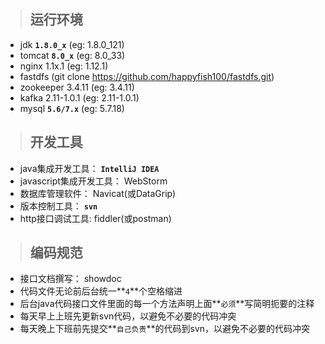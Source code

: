 > ## 运行环境

* jdk **`1.8.0_x`** (eg: 1.8.0_121)
* tomcat **`8.0_x`** (eg: 8.0_33)
* nginx 1.1x.1 (eg: 1.12.1)
* fastdfs (git clone https://github.com/happyfish100/fastdfs.git)
* zookeeper 3.4.11 (eg: 3.4.11)
* kafka 2.11-1.0.1 (eg: 2.11-1.0.1)
* mysql **`5.6/7.x`** (eg: 5.7.18)

> ## 开发工具

* java集成开发工具： **`IntelliJ IDEA`**
* javascript集成开发工具： WebStorm
* 数据库管理软件： Navicat(或DataGrip)
* 版本控制工具： **`svn`**
* http接口调试工具: fiddler(或postman)

> ## 编码规范

* 接口文档撰写： showdoc
* 代码文件无论前后台统一**`4`**个空格缩进
* 后台java代码接口文件里面的每一个方法声明上面**`必须`**写简明扼要的注释
* 每天早上上班先更新svn代码，以避免不必要的代码冲突
* 每天晚上下班前先提交**`自己负责`**的代码到svn，以避免不必要的代码冲突